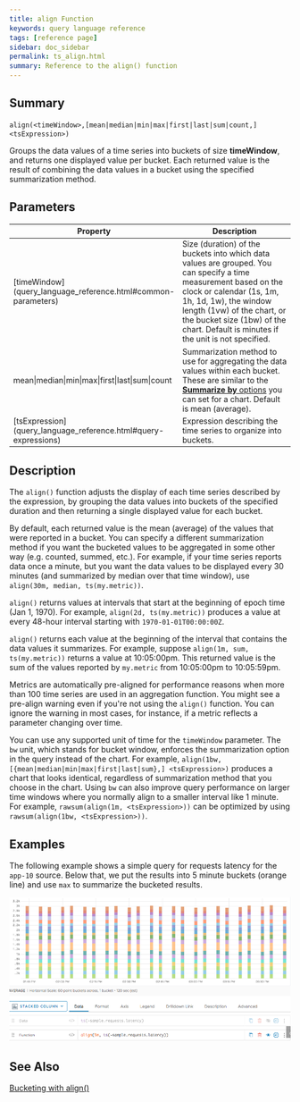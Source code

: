 ```yaml
---
title: align Function
keywords: query language reference
tags: [reference page]
sidebar: doc_sidebar
permalink: ts_align.html
summary: Reference to the align() function
---
```

## Summary
```
align(<timeWindow>,[mean|median|min|max|first|last|sum|count,] <tsExpression>)
```
Groups the data values of a time series into buckets of size <strong>timeWindow</strong>, and returns one displayed value per bucket. Each returned value is the result of combining the data values in a bucket using the specified summarization method.

## Parameters
<table>
<tbody>
<thead>
<tr><th width="20%">Property</th><th width="80%">Description</th></tr>
</thead>
<tr>
<td markdown="span"> [timeWindow](query_language_reference.html#common-parameters)</td>
<td markdown="span">Size (duration) of the buckets into which data values are grouped. 
You can specify a time measurement based on the clock or calendar (1s, 1m, 1h, 1d, 1w), the window length (1vw) of the chart, or the bucket size (1bw) of the chart. Default is minutes if the unit is not specified. </td>
</tr>
<tr>
<td>mean&vert;median&vert;min&vert;max&vert;first&vert;last&vert;sum&vert;count </td>
<td>Summarization method to use for aggregating the data values within each bucket. 
These are similar to the <a href="ui_chart_reference.html#general"><strong>Summarize by</strong> options</a> you can set for a chart.
Default is mean (average).</td>
</tr>
<tr>
<td markdown="span"> [tsExpression](query_language_reference.html#query-expressions)</td>
<td>Expression describing the time series to organize into buckets. </td></tr>
</tbody>
</table>

## Description

The `align()` function adjusts the display of each time series described by the expression, by grouping the data values into buckets of the specified duration and then returning a single displayed value for each bucket. 

By default, each returned value is the mean (average) of the values that were reported in a bucket. You can specify a different summarization method if you want the bucketed values to be aggregated in some other way (e.g. counted, summed, etc.). For example, if your time series reports data once a minute, but you want the data values to be displayed every 30 minutes (and summarized by median over that time window), use `align(30m, median, ts(my.metric))`.

`align()` returns values at intervals that start at the beginning of epoch time (Jan 1, 1970).
For example, `align(2d, ts(my.metric))` produces a value at every 48-hour interval starting with `1970-01-01T00:00:00Z`.

`align()` returns each value at the beginning of the interval that contains the data values it summarizes. 
For example, suppose `align(1m, sum, ts(my.metric))` returns a value at 10:05:00pm. This returned value is the sum of the values reported by `my.metric` from 10:05:00pm to 10:05:59pm.

Metrics are automatically pre-aligned for performance reasons when more than 100 time series are used in an aggregation function. You might see a pre-align warning even if you're not using the `align()` function. You can ignore the warning in most cases, for instance, if a metric reflects a parameter changing over time.

You can use any supported unit of time for the `timeWindow` parameter. The `bw` unit, which stands for bucket window, enforces the summarization option in the query instead of the chart. For example, `align(1bw, [{mean|median|min|max|first|last|sum},] <tsExpression>)` produces a chart that looks identical, regardless of summarization method that you choose in the chart.
Using `bw` can also improve query performance on larger time windows where you normally align to a smaller interval like 1 minute. For example, `rawsum(align(1m, <tsExpression>))` can be optimized by using `rawsum(align(1bw, <tsExpression>))`.


## Examples

The following example shows a simple query for requests latency for the `app-10` source.
Below that, we put the results into 5 minute buckets (orange line) and use `max` to summarize the bucketed results.

![align example](images/ts_align.png)


## See Also

[Bucketing with align()](query_language_align_function.html)
